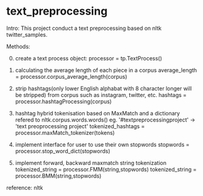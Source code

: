 # text_preprocessing
Intro:
This project conduct a text preprocessing based on nltk twitter_samples. 


Methods:

0. create a text process object:
processor = tp.TextProcess()

1. calculating the average length of each piece in a corpus
average_length = processor.corpus_average_length(corpus)

2. strip hashtags(only lower English alphabat with 8 character longer will be stripped) from corpus such as instagram, twitter, etc.
hashtags = processor.hashtagProcessing(corpus)

3. hashtag hybrid tokenisation based on MaxMatch and a dictionary refered to nltk.corpus.words.words()
  eg. '#textpreprocessingproject'   -> 'text preoprocessing project'
tokenized_hashtags = processor.maxMatch_tokenizer(tokens)
 
4. implement interface for user to use their own stopwords
stopwords = processor.stop_word_dict(stopwords)

5. implement forward, backward maxmatch string tokenization
tokenized_string = processor.FMM(string,stopwords)
tokenized_string = processor.BMM(string,stopwords)
   
reference:
nltk





